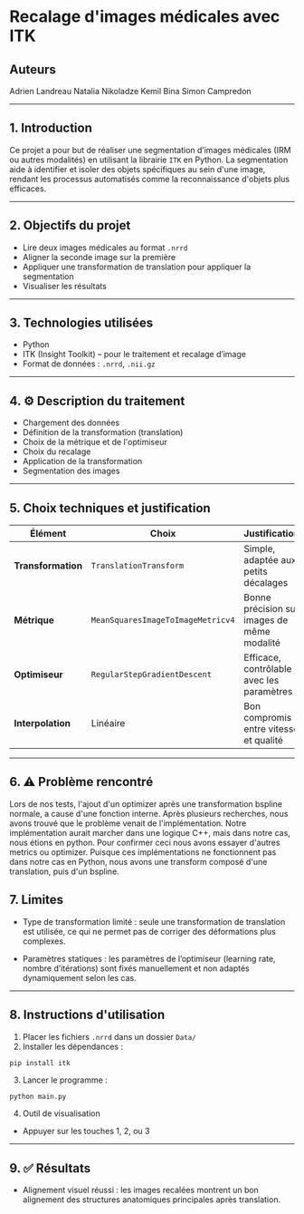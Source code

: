 # Recalage d'images médicales avec ITK

##  Auteurs
Adrien Landreau
Natalia Nikoladze
Kemil Bina
Simon Campredon

---

## 1. Introduction

Ce projet a pour but de réaliser une segmentation d’images médicales (IRM ou autres modalités) en utilisant la librairie `ITK` en Python. La segmentation aide à identifier et isoler des objets spécifiques au sein d'une image, rendant les processus automatisés comme la reconnaissance d'objets plus efficaces.

---

## 2. Objectifs du projet

- Lire deux images médicales au format `.nrrd`
- Aligner la seconde image sur la première
- Appliquer une transformation de translation pour appliquer la segmentation
- Visualiser les résultats

---

## 3. Technologies utilisées

- Python
- ITK (Insight Toolkit) – pour le traitement et recalage d’image
- Format de données : `.nrrd`, `.nii.gz`

---

## 4. ⚙️ Description du traitement
- Chargement des données
- Définition de la transformation (translation)
- Choix de la métrique et de l'optimiseur
- Choix du recalage
- Application de la transformation
- Segmentation des images

---

## 5. Choix techniques et justification

| Élément         | Choix                           | Justification |
|----------------|----------------------------------|---------------|
| **Transformation** | `TranslationTransform`           | Simple, adaptée aux petits décalages |
| **Métrique**       | `MeanSquaresImageToImageMetricv4` | Bonne précision sur images de même modalité |
| **Optimiseur**     | `RegularStepGradientDescent`      | Efficace, contrôlable avec les paramètres |
| **Interpolation**  | Linéaire                        | Bon compromis entre vitesse et qualité |

---

## 6. ⚠️ Problème rencontré
Lors de nos tests, l'ajout d'un optimizer après une transformation bspline normale, a cause d'une fonction interne. Après plusieurs recherches, nous avons trouvé que le problème venait de l'implémentation. Notre implémentation aurait marcher dans une logique C++, mais dans notre cas, nous étions en python. Pour confirmer ceci nous avons essayer d'autres metrics ou optimizer. Puisque ces implémentations ne fonctionnent pas dans notre cas en Python, nous avons une transform composé d'une translation, puis d'un bspline.

## 7. Limites

- Type de transformation limité : seule une transformation de translation est utilisée, ce qui ne permet pas de corriger des déformations plus complexes.

- Paramètres statiques : les paramètres de l’optimiseur (learning rate, nombre d’itérations) sont fixés manuellement et non adaptés dynamiquement selon les cas.


---

## 8. Instructions d'utilisation

1. Placer les fichiers `.nrrd` dans un dossier `Data/`
2. Installer les dépendances :
```bash
pip install itk
```
3. Lancer le programme :
```
python main.py
```
4. Outil de visualisation
- Appuyer sur les touches 1, 2, ou 3

---

## 9. ✅ Résultats
- Alignement visuel réussi : les images recalées montrent un bon alignement des structures anatomiques principales après translation.